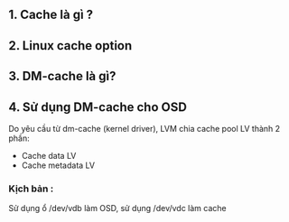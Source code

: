 ## 1. Cache là gì ?
## 2. Linux cache option
## 3. DM-cache là gì?
## 4. Sử dụng DM-cache cho OSD 

Do yêu cầu từ dm-cache (kernel driver), LVM chia cache pool LV thành 2 phần: 
- Cache data LV
- Cache metadata LV

### Kịch bản : 

Sử dụng ổ /dev/vdb làm OSD, sử dụng /dev/vdc làm cache 

<img src="">
